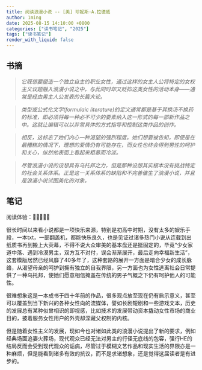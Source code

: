 ```yaml
---
title: 阅读浪漫小说 -- [美] 珍妮斯·A.拉德威
author: 1ming
date: 2025-08-15 14:10:00 +0800
categories: ["读书笔记", "2025"]
tags: ["读书笔记"]
render_with_liquid: false
---
```


## 书摘

> *它既想要塑造一个独立自主的职业女性，通过这样的女主人公将特定的女权主义议题融入浪漫小说之中，与此同时却又贬抑这类女性的活动本身——通常是经由男主人公发表的长篇大论。*

> *类型或公式化文学(formulaic literature)的定义通常都是基于其换汤不换药的标准，即必须将每一种必不可少的要素纳入这一形式的每一部新作品之中。这就让编辑可以以非常具体的方式指导和控制这类作品的创作。*

> *相反，这标志了她们内心一种渴望的强烈程度。她们想要被告知，即便是在最糟糕的情况下，理想的爱情仍有可能存在，而女性也终会得到男性的呵护和关心，纵然他表面上看起来粗暴而冷淡。*

> *尽管浪漫小说的设想具有乌托邦之力，但是那种设想其实根本没有挑战特定的社会关系体系。正是这一关系体系的缺陷和不完善催生了浪漫小说，并且是浪漫小说试图美化的对象。*

## 笔记

阅读体验：🌟🌟🌟🌟🌟

很长时间以来看小说都是一项快乐来源，特别是初高中时期，没有太多的娱乐手段，一本txt，一部翻盖机，都能快乐良久，也是见证过诸多热门小说从连载到出纸质书再到搬上大荧幕，不得不说大众审美的基本盘还是挺固定的，毕竟“少女家道中落、遇到冷漠男主，双方互不对付，误会渐渐展开，最后走向幸福新生活”，这套模版居然已经风靡了40多年了，这种套路的展开一方面是暗合少女的成长脉络，从渴望母亲的呵护到拥有独立的自我界限，另一方面也为女性逃离社会日常提供了一种乌托邦，使她们愿意相信掩盖在传统的男子气概之下仍有呵护他人的可能性。

很难想象这是一本成书于四十年前的作品，很多观点放至现在仍有启示意义，甚至可以覆盖到当下新兴的各种女性向的流媒体，譬如长剧短剧和一些游戏文本，历史的发展总有某种似曾相识的即视感，比如技术的发展带动资本撬动女性市场的商业目的，披着服务女性用户的外壳却深藏父权制的内核。

但是随着女性主义的发展，现如今也对诸如此类的浪漫小说提出了新的要求，例如经典场面追妻火葬场，现代观众已经无法对男主的行径无底线的包容，强行HE的结局反而会受到现代观众的诟病，尽管过于模糊文艺作品和现实生活的界限亦是一种麻烦，但是能看到诸多有效的抗议，而不是求诸想象，还是觉得这届读者是有进步的。
